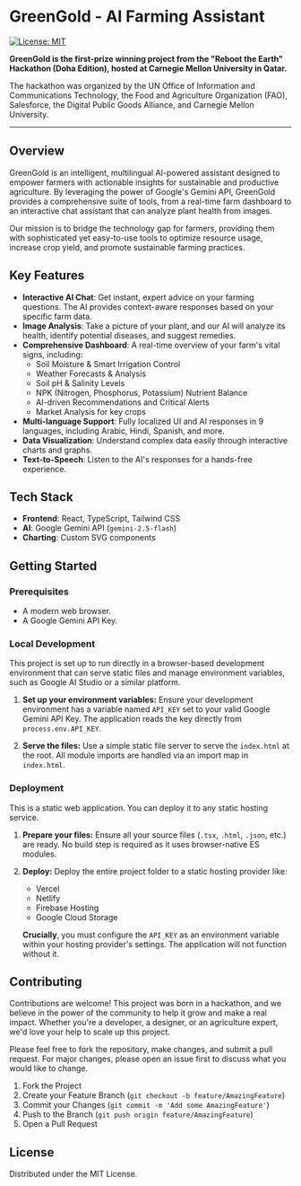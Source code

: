 # GreenGold - AI Farming Assistant

[![License: MIT](https://img.shields.io/badge/License-MIT-yellow.svg)](https://opensource.org/licenses/MIT)

**GreenGold is the first-prize winning project from the "Reboot the Earth" Hackathon (Doha Edition), hosted at Carnegie Mellon University in Qatar.**

The hackathon was organized by the UN Office of Information and Communications Technology, the Food and Agriculture Organization (FAO), Salesforce, the Digital Public Goods Alliance, and Carnegie Mellon University.

---

## Overview

GreenGold is an intelligent, multilingual AI-powered assistant designed to empower farmers with actionable insights for sustainable and productive agriculture. By leveraging the power of Google's Gemini API, GreenGold provides a comprehensive suite of tools, from a real-time farm dashboard to an interactive chat assistant that can analyze plant health from images.

Our mission is to bridge the technology gap for farmers, providing them with sophisticated yet easy-to-use tools to optimize resource usage, increase crop yield, and promote sustainable farming practices.

## Key Features

-   **Interactive AI Chat**: Get instant, expert advice on your farming questions. The AI provides context-aware responses based on your specific farm data.
-   **Image Analysis**: Take a picture of your plant, and our AI will analyze its health, identify potential diseases, and suggest remedies.
-   **Comprehensive Dashboard**: A real-time overview of your farm's vital signs, including:
    -   Soil Moisture & Smart Irrigation Control
    -   Weather Forecasts & Analysis
    -   Soil pH & Salinity Levels
    -   NPK (Nitrogen, Phosphorus, Potassium) Nutrient Balance
    -   AI-driven Recommendations and Critical Alerts
    -   Market Analysis for key crops
-   **Multi-language Support**: Fully localized UI and AI responses in 9 languages, including Arabic, Hindi, Spanish, and more.
-   **Data Visualization**: Understand complex data easily through interactive charts and graphs.
-   **Text-to-Speech**: Listen to the AI's responses for a hands-free experience.

## Tech Stack

-   **Frontend**: React, TypeScript, Tailwind CSS
-   **AI**: Google Gemini API (`gemini-2.5-flash`)
-   **Charting**: Custom SVG components

## Getting Started

### Prerequisites

-   A modern web browser.
-   A Google Gemini API Key.

### Local Development

This project is set up to run directly in a browser-based development environment that can serve static files and manage environment variables, such as Google AI Studio or a similar platform.

1.  **Set up your environment variables:**
    Ensure your development environment has a variable named `API_KEY` set to your valid Google Gemini API Key. The application reads the key directly from `process.env.API_KEY`.

2.  **Serve the files:**
    Use a simple static file server to serve the `index.html` at the root. All module imports are handled via an import map in `index.html`.

### Deployment

This is a static web application. You can deploy it to any static hosting service.

1.  **Prepare your files:**
    Ensure all your source files (`.tsx`, `.html`, `.json`, etc.) are ready. No build step is required as it uses browser-native ES modules.

2.  **Deploy:**
    Deploy the entire project folder to a static hosting provider like:
    -   Vercel
    -   Netlify
    -   Firebase Hosting
    -   Google Cloud Storage

    **Crucially**, you must configure the `API_KEY` as an environment variable within your hosting provider's settings. The application will not function without it.

## Contributing

Contributions are welcome! This project was born in a hackathon, and we believe in the power of the community to help it grow and make a real impact. Whether you're a developer, a designer, or an agriculture expert, we'd love your help to scale up this project.

Please feel free to fork the repository, make changes, and submit a pull request. For major changes, please open an issue first to discuss what you would like to change.

1.  Fork the Project
2.  Create your Feature Branch (`git checkout -b feature/AmazingFeature`)
3.  Commit your Changes (`git commit -m 'Add some AmazingFeature'`)
4.  Push to the Branch (`git push origin feature/AmazingFeature`)
5.  Open a Pull Request

## License

Distributed under the MIT License.